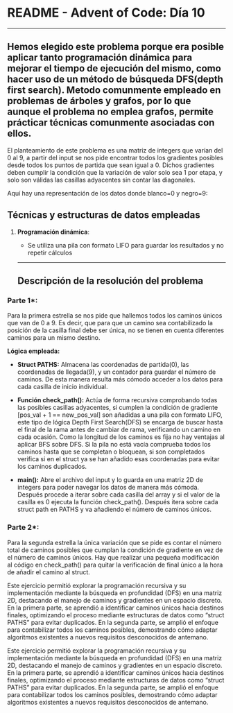 # **README \- Advent of Code: Día 10**
---
Hemos elegido este problema porque era posible aplicar tanto programación dinámica para mejorar el tiempo de ejecución del mismo, como hacer uso de un método de búsqueda DFS(depth first search). Metodo comunmente empleado en problemas de árboles y grafos, por lo que aunque el problema no emplea grafos, permite prácticar técnicas comunmente asociadas con ellos.
---

El planteamiento de este problema es una matriz de integers que varían del 0 al 9, a partir del input se nos pide encontrar todos los gradientes posibles desde todos los puntos de partida que sean igual a 0\. Dichos gradientes deben cumplir la condición que la variación de valor solo sea 1 por etapa, y solo son válidas las casillas adyacentes sin contar las diagonales.

Aquí hay una representación de los datos donde blanco=0 y negro=9:



## **Técnicas y estructuras de datos empleadas**

1. **Programación dinámica**:  
   * Se utiliza una pila con formato LIFO para guardar los resultados y no repetir cálculos

   ---

   ## **Descripción de la resolución del problema**

### **Parte 1\*:**

Para la primera estrella se nos pide que hallemos todos los caminos únicos que van de 0 a 9\. Es decir, que para que un camino sea contabilizado la posición de la casilla final debe ser única, no se tienen en cuenta diferentes caminos para un mismo destino.

**Lógica empleada:**

* **Struct PATHS:** Almacena las coordenadas de partida(0), las coordenadas de llegada(9), y un contador para guardar el número de caminos. De esta manera resulta más cómodo acceder a los datos para cada casilla de inicio individual.

* **Función check\_path():** Actúa de forma recursiva comprobando todas las posibles casillas adyacentes, si cumplen la condición de gradiente \[pos\_val \+ 1 \== new\_pos\_val\] son añadidas a una pila con formato LIFO, este tipo de lógica Depth First Search(DFS) se encarga de buscar hasta el final de la rama antes de cambiar de rama, verificando un camino en cada ocasión. Como la longitud de los caminos es fija no hay ventajas al aplicar BFS sobre DFS. Si la pila no está vacía comprueba todos los caminos hasta que se completan o bloquean, si son completados verifica si en el struct ya se han añadido esas coordenadas para evitar los caminos duplicados.  
    
* **main():** Abre el archivo del input y lo guarda en una matriz 2D de integers para poder navegar los datos de manera más cómoda. Después procede a iterar sobre cada casilla del array y si el valor de la casilla es 0 ejecuta la función check\_path(). Después itera sobre cada struct path en PATHS y va añadiendo el número de caminos únicos.

### **Parte 2\*:**

Para la segunda estrella la única variación que se pide es contar el número total de caminos posibles que cumplan la condición de gradiente en vez de el número de caminos únicos. Hay que realizar una pequeña modificación al código en check\_path() para quitar la verificación de final único a la hora de añadir el camino al struct.

Este ejercicio permitió explorar la programación recursiva y su implementación mediante la búsqueda en profundidad (DFS) en una matriz 2D, destacando el manejo de caminos y gradientes en un espacio discreto. En la primera parte, se aprendió a identificar caminos únicos hacia destinos finales, optimizando el proceso mediante estructuras de datos como “struct PATHS” para evitar duplicados. En la segunda parte, se amplió el enfoque para contabilizar todos los caminos posibles, demostrando cómo adaptar algoritmos existentes a nuevos requisitos desconocidos de antemano.

Este ejercicio permitió explorar la programación recursiva y su implementación mediante la búsqueda en profundidad (DFS) en una matriz 2D, destacando el manejo de caminos y gradientes en un espacio discreto. En la primera parte, se aprendió a identificar caminos únicos hacia destinos finales, optimizando el proceso mediante estructuras de datos como “struct PATHS” para evitar duplicados. En la segunda parte, se amplió el enfoque para contabilizar todos los caminos posibles, demostrando cómo adaptar algoritmos existentes a nuevos requisitos desconocidos de antemano.
